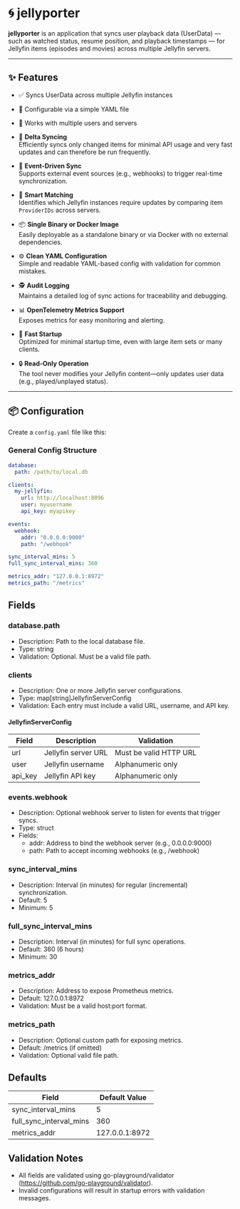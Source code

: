 # 🌀 jellyporter

**jellyporter** is an application that syncs user playback data (UserData) — such as watched status, resume position, and playback timestamps — for Jellyfin items (episodes and movies) across multiple Jellyfin servers.

---

## ✨ Features

- ✅ Syncs UserData across multiple Jellyfin instances
- 📄 Configurable via a simple YAML file
- 🔀 Works with multiple users and servers


- 🔄 **Delta Syncing**  
  Efficiently syncs only changed items for minimal API usage and very fast updates and can therefore be run frequently.

- 🔔 **Event-Driven Sync**  
  Supports external event sources (e.g., webhooks) to trigger real-time synchronization.

- 🧠 **Smart Matching**  
  Identifies which Jellyfin instances require updates by comparing item `ProviderIDs` across servers.

- 📦 **Single Binary or Docker Image**  
  Easily deployable as a standalone binary or via Docker with no external dependencies.

- ⚙️ **Clean YAML Configuration**  
  Simple and readable YAML-based config with validation for common mistakes.

- 🕵️ **Audit Logging**  
  Maintains a detailed log of sync actions for traceability and debugging.

- 📊 **OpenTelemetry Metrics Support**  
  Exposes metrics for easy monitoring and alerting.

- 🚀 **Fast Startup**  
  Optimized for minimal startup time, even with large item sets or many clients.

- 🔒 **Read-Only Operation**  
  The tool never modifies your Jellyfin content—only updates user data (e.g., played/unplayed status).


---

## 📦 Configuration

Create a `config.yaml` file like this:

### General Config Structure

```yaml
database:
  path: /path/to/local.db

clients:
  my-jellyfin:
    url: http://localhost:8096
    user: myusername
    api_key: myapikey

events:
  webhook:
    addr: "0.0.0.0:9000"
    path: "/webhook"

sync_interval_mins: 5
full_sync_interval_mins: 360

metrics_addr: "127.0.0.1:8972"
metrics_path: "/metrics"
```

## Fields

### database.path
- Description: Path to the local database file.
- Type: string
- Validation: Optional. Must be a valid file path.

### clients
- Description: One or more Jellyfin server configurations.
- Type: map[string]JellyfinServerConfig
- Validation: Each entry must include a valid URL, username, and API key.

#### JellyfinServerConfig

| Field    | Description         | Validation            |
|----------|---------------------|------------------------|
| url      | Jellyfin server URL | Must be valid HTTP URL |
| user     | Jellyfin username   | Alphanumeric only      |
| api_key  | Jellyfin API key    | Alphanumeric only      |

### events.webhook
- Description: Optional webhook server to listen for events that trigger syncs.
- Type: struct
- Fields:
    - addr: Address to bind the webhook server (e.g., 0.0.0.0:9000)
    - path: Path to accept incoming webhooks (e.g., /webhook)

### sync_interval_mins
- Description: Interval (in minutes) for regular (incremental) synchronization.
- Default: 5
- Minimum: 5

### full_sync_interval_mins
- Description: Interval (in minutes) for full sync operations.
- Default: 360 (6 hours)
- Minimum: 30

### metrics_addr
- Description: Address to expose Prometheus metrics.
- Default: 127.0.0.1:8972
- Validation: Must be a valid host:port format.

### metrics_path
- Description: Optional custom path for exposing metrics.
- Default: /metrics (if omitted)
- Validation: Optional valid file path.

## Defaults

| Field                     | Default Value       |
|--------------------------|---------------------|
| sync_interval_mins       | 5                   |
| full_sync_interval_mins  | 360                 |
| metrics_addr             | 127.0.0.1:8972      |

## Validation Notes

- All fields are validated using go-playground/validator (https://github.com/go-playground/validator).
- Invalid configurations will result in startup errors with validation messages.
